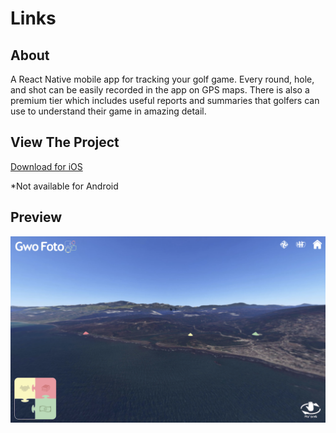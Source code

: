 # Links

## About

A React Native mobile app for tracking your golf game. Every round, hole, and shot can be easily recorded in the app on GPS maps. There is also a premium tier which includes useful reports and summaries that golfers can use to understand their game in amazing detail.

## View The Project

[Download for iOS](https://apps.apple.com/us/app/links-golf-tracker/id1576982605)

*Not available for Android

## Preview

![Map](https://github.com/mvrahas/gwo-foto/blob/master/public/assets/welcome/gwo-foto-map%401x.png)
